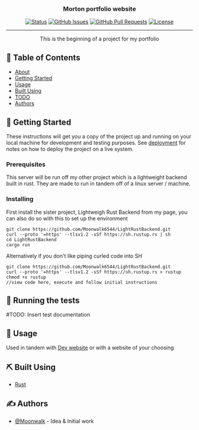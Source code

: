 <p align="center">

</p>

<h3 align="center">Morton portfolio website</h3>

<div align="center">

[![Status](https://img.shields.io/badge/status-active-success.svg)]()
[![GitHub Issues](https://img.shields.io/github/issues/kylelobo/The-Documentation-Compendium.svg)](https://github.com/Moonwalk6544/PortfolioSite/issues)
[![GitHub Pull Requests](https://img.shields.io/github/issues-pr/kylelobo/The-Documentation-Compendium.svg)](https://github.com/kylelobo/The-Documentation-Compendium/pulls)
[![License](https://img.shields.io/badge/license-MIT-blue.svg)](/LICENSE)

</div>

---

<p align="center"> This is the beginning of a project for my portfolio
    <br> 
</p>

## 📝 Table of Contents

- [About](#about)
- [Getting Started](#getting_started)
- [Usage](#usage)
- [Built Using](#built_using)
- [TODO](../TODO.md)
- [Authors](#authors)


## 🏁 Getting Started <a name = "getting_started"></a>

These instructions will get you a copy of the project up and running on your local machine for development and testing purposes. See [deployment](#deployment) for notes on how to deploy the project on a live system.

### Prerequisites

This server will be run off my other project which is a lightweight backend built in rust. They are made to run in tandem off of a linux server / machine.

### Installing

First install the sister project, Lightweigh Rust Backend from my page, you can also do so with this to set up the environment

```
git clone https://github.com/Moonwalk6544/LightRustBackend.git
curl --proto '=https' --tlsv1.2 -sSf https://sh.rustup.rs | sh
cd LightRustBackend
cargo run

```
Alternatively if you don't like piping curled code into SH

```
git clone https://github.com/Moonwalk6544/LightRustBackend.git
curl --proto '=https' --tlsv1.2 -sSf https://sh.rustup.rs > rustup
chmod +x rustup
//view code here, execute and follow initial instructions

```
## 🔧 Running the tests <a name = "tests"></a>


#TODO: Insert test documentation 

## 🎈 Usage <a name="usage"></a>

Used in tandem with [Dev website](https://github.com/Moonwalk6544/PortfolioSite) or with a website of your choosing
## ⛏️ Built Using <a name = "built_using"></a>

- [Rust](https://rustup.rs/) 


## ✍️ Authors <a name = "authors"></a>

- [@Moonwalk](https://github.com/Moonwalk6544) - Idea & Initial work

